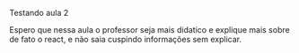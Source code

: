 Testando aula 2 

Espero que nessa aula o professor seja mais didatico e explique mais sobre de fato o react, e não saia cuspindo informações sem explicar.
